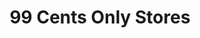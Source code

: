 ---
title: "99 Cents Only Stores"
url: /mesa/99-cents-only-stores-north-stapley-drive/
shop: Kramladen
---
